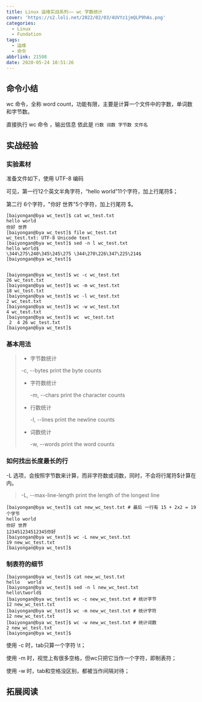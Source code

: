 ```yaml
---
title: Linux 运维实战系列—— wc 字数统计
cover: 'https://s2.loli.net/2022/02/03/4UVYz1jmQLP9hAs.png'
categories:
  - Linux
  - Fundation
tags:
  - 运维
  - 命令
abbrlink: 21598
date: 2020-05-24 10:51:26
---
```


## 命令小结

wc 命令，全称 word count，功能有限，主要是计算一个文件中的字数，单词数和字节数。

直接执行 wc 命令 ，输出信息 依此是 `行数 词数 字节数 文件名`

<!--more-->

## 实战经验

### 实验素材

准备文件如下，使用 UTF-8 编码

可见，第一行12个英文半角字符，“hello world”11个字符，加上行尾符$；

第二行 6个字符，"你好 世界"5个字符，加上行尾符 $。 

```shell
[baiyongan@bya wc_test]$ cat wc_test.txt 
hello world
你好 世界
[baiyongan@bya wc_test]$ file wc_test.txt 
wc_test.txt: UTF-8 Unicode text
[baiyongan@bya wc_test]$ sed -n l wc_test.txt 
hello world$
\344\275\240\345\245\275 \344\270\226\347\225\214$
[baiyongan@bya wc_test]$ 


[baiyongan@bya wc_test]$ wc -c wc_test.txt 
26 wc_test.txt
[baiyongan@bya wc_test]$ wc -m wc_test.txt 
18 wc_test.txt
[baiyongan@bya wc_test]$ wc -l wc_test.txt 
2 wc_test.txt
[baiyongan@bya wc_test]$ wc -w wc_test.txt 
4 wc_test.txt
[baiyongan@bya wc_test]$ wc  wc_test.txt 
 2  4 26 wc_test.txt
[baiyongan@bya wc_test]$ 

```



### 基本用法

> -  字节数统计
>
>   -c, --bytes
>           print the byte counts
>
> - 字符数统计
>
>    -m, --chars
>           print the character counts
>
> - 行数统计
>
>    -l, --lines
>           print the newline counts
>
> - 词数统计
>
>    -w, --words
>           print the word counts



### 如何找出长度最长的行

-L 选项，会按照字节数来计算，而非字符数或词数，同时，不会将行尾符$计算在内。

>    -L, --max-line-length
>           print the length of the longest line

```shell
[baiyongan@bya wc_test]$ cat new_wc_test.txt # 最后 一行有 15 + 2x2 = 19 个字节
hello world
你好 世界
123451234512345你好
[baiyongan@bya wc_test]$ wc -L new_wc_test.txt 
19 new_wc_test.txt
[baiyongan@bya wc_test]$ 

```



### 制表符的细节

```shell
[baiyongan@bya wc_test]$ cat new_wc_test.txt 
hello	world
[baiyongan@bya wc_test]$ sed -n l new_wc_test.txt 
hello\tworld$
[baiyongan@bya wc_test]$ wc -c new_wc_test.txt # 统计字节
12 new_wc_test.txt
[baiyongan@bya wc_test]$ wc -m new_wc_test.txt # 统计字符
12 new_wc_test.txt
[baiyongan@bya wc_test]$ wc -w new_wc_test.txt # 统计词数
2 new_wc_test.txt
[baiyongan@bya wc_test]$ 
```

使用 -c 时，tab只算一个字符 \\t；

使用 -m 时，视觉上有很多空格，但wc只把它当作一个字符，即制表符；

使用 -w 时，tab和空格没区别，都被当作间隔对待；



## 拓展阅读

